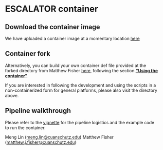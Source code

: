 # ESCALATOR container

## Download the container image

We have uploaded a container image at a momentary location [here](https://olucdenver-my.sharepoint.com/:u:/g/personal/meng_lin_cuanschutz_edu/EUhdyKWBfIZPnTSixfNsMLMB71Z-moUIn01oz158jNKWkw)

## Container fork

Alternatively, you can build your own container def file provided at the forked directory from Matthew Fisher [here](https://github.com/MatthewFisher126/ESCALATOR), following the section [**"Using the container"**](https://github.com/MatthewFisher126/ESCALATOR?tab=readme-ov-file#using-the-container) 

If you are interested in following the development and using the scripts in a non-containerized form for general platforms, please also visit the directory above.

## Pipeline walkthrough

Please refer to the [vignette](ESCALATOR_container_readme.pdf) for the pipeline logistics and the example code to run the container.


Meng Lin (meng.lin@cuanschutz.edu)
Matthew Fisher (matthew.j.fisher@cuanschutz.edu)
